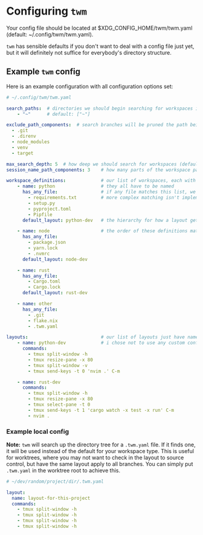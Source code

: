 # Configuring `twm`

Your config file should be located at $XDG_CONFIG_HOME/twm/twm.yaml (default: ~/.config/twm/twm.yaml).

`twm` has sensible defaults if you don't want to deal with a config file just yet, but it will definitely not suffice for everybody's directory structure.


## Example `twm` config

Here is an example configuration with all configuration options set:
```yaml
# ~/.config/twm/twm.yaml

search_paths:  # directories we should begin searching for workspaces in. i just use home. shell expansion is supported
    - "~"      # default: ["~"]

exclude_path_components:  # search branches will be pruned the path being explored contains any of these components
  - .git
  - .direnv
  - node_modules
  - venv
  - target

max_search_depth: 5  # how deep we should search for workspaces (default: 3)
session_name_path_components: 3    # how many parts of the workspace path to use in generating the session name (to avoid collisions) (default: 2)

workspace_definitions:             # our list of workspaces, each with different properties
    - name: python                 # they all have to be named
      has_any_file:                # if any file matches this list, we consider it a match, since its "has_any_file"
        - requirements.txt         # more complex matching isn't implemented currently
        - setup.py
        - pyproject.toml
        - Pipfile
      default_layout: python-dev   # the hierarchy for how a layout gets chosen is user opts to select manually > local layout > default for workspace type

    - name: node                   # the order of these definitions matters - if a directory matches multiple, the first one wins
      has_any_file:
        - package.json
        - yarn.lock
        - .nvmrc
      default_layout: node-dev

    - name: rust
      has_any_file:
        - Cargo.toml
        - Cargo.lock
      default_layout: rust-dev

    - name: other
      has_any_file:
        - .git
        - flake.nix
        - .twm.yaml

layouts:                           # our list of layouts just have names and a list of commands. the command get sent directly with tmux send-keys
    - name: python-dev             # i chose not to use any custom configuration becuase that would be a lot of work to basically maintain a subset of possible functionality
      commands:
        - tmux split-window -h
        - tmux resize-pane -x 80
        - tmux split-window -v
        - tmux send-keys -t 0 'nvim .' C-m

    - name: rust-dev
      commands:
        - tmux split-window -h
        - tmux resize-pane -x 80
        - tmux select-pane -t 0
        - tmux send-keys -t 1 'cargo watch -x test -x run' C-m
        - nvim .
```

### Example local config

**Note:** `twm` will search up the directory tree for a `.twm.yaml` file. If it finds one, it will be used instead of the default for your workspace type. This is useful for worktrees, where you may not want to check in the layout to source control, but have the same layout apply to all branches. You can simply put `.twm.yaml` in the worktree root to achieve this.

```yaml
# ~/dev/random/project/dir/.twm.yaml

layout:
  name: layout-for-this-project
  commands:
    - tmux split-window -h
    - tmux split-window -h
    - tmux split-window -h
    - tmux split-window -h
```

